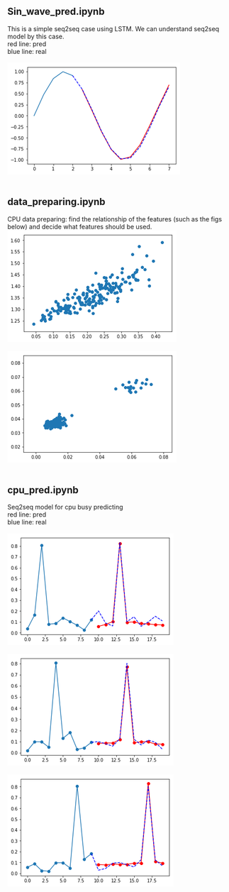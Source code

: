 ## Sin_wave_pred.ipynb
This is a simple seq2seq case using LSTM. We can understand seq2seq model by this case.
<br>
red line: pred <br>
blue line: real <br>
<br>
![png](./imgs/sin_pred.png)<br><br>

## data_preparing.ipynb
CPU data preparing: find the relationship of the features (such as the figs below) and decide what features should be used.
<br>
![png](./imgs/prep.png)<br><br>
![png](./imgs/prep2.png)
<br><br>

## cpu_pred.ipynb
Seq2seq model for cpu busy predicting
<br>
red line: pred <br>
blue line: real <br>
<br>
![png](./imgs/output_19_0.png)<br><br>
![png](./imgs/output_20_0.png)<br><br>
![png](./imgs/output_21_0.png)
